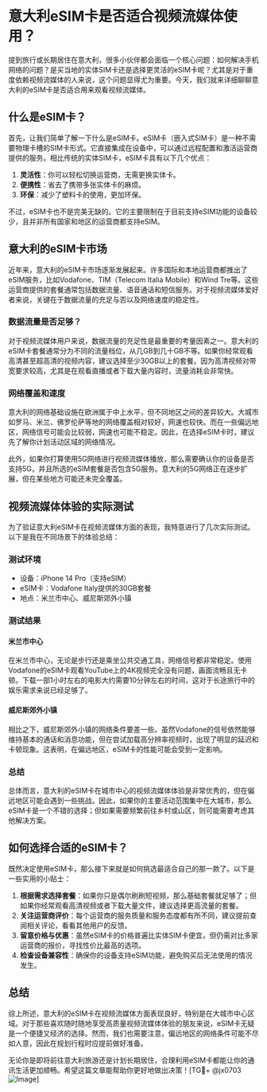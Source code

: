 # 意大利eSIM卡是否适合视频流媒体使用？

提到旅行或长期居住在意大利，很多小伙伴都会面临一个核心问题：如何解决手机网络的问题？是买当地的实体SIM卡还是选择更灵活的eSIM卡呢？尤其是对于重度依赖视频流媒体的人来说，这个问题显得尤为重要。今天，我们就来详细聊聊意大利的eSIM卡是否适合用来观看视频流媒体。

## 什么是eSIM卡？

首先，让我们简单了解一下什么是eSIM卡。eSIM卡（嵌入式SIM卡）是一种不需要物理卡槽的SIM卡形式。它直接集成在设备中，可以通过远程配置和激活运营商提供的服务。相比传统的实体SIM卡，eSIM卡具有以下几个优点：

1. **灵活性**：你可以轻松切换运营商，无需更换实体卡。
2. **便携性**：省去了携带多张实体卡的麻烦。
3. **环保**：减少了塑料卡的使用，更加环保。

不过，eSIM卡也不是完美无缺的。它的主要限制在于目前支持eSIM功能的设备较少，且并非所有国家和地区的运营商都支持eSIM。

## 意大利的eSIM卡市场

近年来，意大利的eSIM卡市场逐渐发展起来。许多国际和本地运营商都推出了eSIM服务，比如Vodafone、TIM（Telecom Italia Mobile）和Wind Tre等。这些运营商提供的套餐通常包括数据流量、语音通话和短信服务。对于视频流媒体爱好者来说，关键在于数据流量的充足与否以及网络速度的稳定性。

### 数据流量是否足够？

对于视频流媒体用户来说，数据流量的充足性是最重要的考量因素之一。意大利的eSIM卡套餐通常分为不同的流量档位，从几GB到几十GB不等。如果你经常观看高清甚至超高清的视频内容，建议选择至少30GB以上的套餐。因为高清视频对带宽要求较高，尤其是在观看直播或者下载大量内容时，流量消耗会非常快。

### 网络覆盖和速度

意大利的网络基础设施在欧洲属于中上水平，但不同地区之间的差异较大。大城市如罗马、米兰、佛罗伦萨等地的网络覆盖相对较好，网速也较快。而在一些偏远地区，网络信号可能会比较弱，网速也可能不稳定。因此，在选择eSIM卡时，建议先了解你计划活动区域的网络情况。

此外，如果你打算使用5G网络进行视频流媒体播放，那么需要确认你的设备是否支持5G，并且所选的eSIM套餐是否包含5G服务。意大利的5G网络正在逐步扩展，但在某些地方可能还未完全覆盖。

## 视频流媒体体验的实际测试

为了验证意大利eSIM卡在视频流媒体方面的表现，我特意进行了几次实际测试。以下是我在不同场景下的体验总结：

### 测试环境

- 设备：iPhone 14 Pro（支持eSIM）
- eSIM卡：Vodafone Italy提供的30GB套餐
- 地点：米兰市中心、威尼斯郊外小镇

### 测试结果

#### 米兰市中心

在米兰市中心，无论是步行还是乘坐公共交通工具，网络信号都非常稳定。使用Vodafone的eSIM卡观看YouTube上的4K视频完全没有问题，画面流畅且无卡顿。下载一部1小时左右的电影大约需要10分钟左右的时间，这对于长途旅行中的娱乐需求来说已经足够了。

#### 威尼斯郊外小镇

相比之下，威尼斯郊外小镇的网络条件要差一些。虽然Vodafone的信号依然能够维持基本的通话和消息功能，但在尝试加载高分辨率视频时，出现了明显的延迟和卡顿现象。这表明，在偏远地区，eSIM卡的性能可能会受到一定影响。

### 总结

总体而言，意大利的eSIM卡在城市中心的视频流媒体体验是非常优秀的，但在偏远地区可能会遇到一些挑战。因此，如果你的主要活动范围集中在大城市，那么eSIM卡是一个不错的选择；但如果需要频繁前往乡村或山区，则可能需要考虑其他解决方案。

## 如何选择合适的eSIM卡？

既然决定使用eSIM卡，那么接下来就是如何挑选最适合自己的那一款了。以下是一些实用的小贴士：

1. **根据需求选择套餐**：如果你只是偶尔刷刷短视频，那么基础套餐就足够了；但如果你经常观看高清视频或者下载大量文件，建议选择更高流量的套餐。
2. **关注运营商评价**：每个运营商的服务质量和服务态度都有所不同，建议提前查阅相关评论，看看其他用户的反馈。
3. **留意价格与优惠**：虽然eSIM卡的价格普遍比实体SIM卡便宜，但仍需对比多家运营商的报价，寻找性价比最高的选项。
4. **检查设备兼容性**：确保你的设备支持eSIM功能，避免购买后无法使用的情况发生。

## 总结

综上所述，意大利的eSIM卡在视频流媒体方面表现良好，特别是在大城市中心区域。对于那些喜欢随时随地享受高质量视频流媒体体验的朋友来说，eSIM卡无疑是一个便捷又经济的选择。然而，我们也需要注意，偏远地区的网络条件可能不尽如人意，因此在规划行程时应提前做好准备。

无论你是即将前往意大利旅游还是计划长期居住，合理利用eSIM卡都能让你的通讯生活更加顺畅。希望这篇文章能帮助你更好地做出决策！[TG💪+ @jx0703 ![Image](https://github.com/user-attachments/assets/dbca1d08-cadb-493c-b0ec-ad6f7a83f270)]
